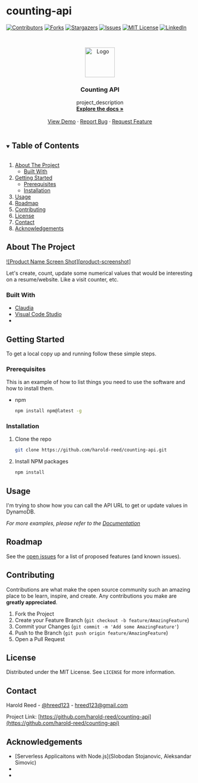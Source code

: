 # counting-api

<!--
*** Thanks for checking out the Best-README-Template. If you have a suggestion
*** that would make this better, please fork the repo and create a pull request
*** or simply open an issue with the tag "enhancement".
*** Thanks again! Now go create something AMAZING! :D
***
***
***
*** To avoid retyping too much info. Do a search and replace for the following:
*** harold-reed, counting-api, hreed123, hreed123@gmail.com, Counting API, project_description
-->



<!-- PROJECT SHIELDS -->
<!--
*** I'm using markdown "reference style" links for readability.
*** Reference links are enclosed in brackets [ ] instead of parentheses ( ).
*** See the bottom of this document for the declaration of the reference variables
*** for contributors-url, forks-url, etc. This is an optional, concise syntax you may use.
*** https://www.markdownguide.org/basic-syntax/#reference-style-links
-->
[![Contributors][contributors-shield]][contributors-url]
[![Forks][forks-shield]][forks-url]
[![Stargazers][stars-shield]][stars-url]
[![Issues][issues-shield]][issues-url]
[![MIT License][license-shield]][license-url]
[![LinkedIn][linkedin-shield]][linkedin-url]



<!-- PROJECT LOGO -->
<br />
<p align="center">
  <a href="https://github.com/harold-reed/counting-api">
    <img src="images/logo.png" alt="Logo" width="80" height="80">
  </a>

  <h3 align="center">Counting API</h3>

  <p align="center">
    project_description
    <br />
    <a href="https://github.com/harold-reed/counting-api"><strong>Explore the docs »</strong></a>
    <br />
    <br />
    <a href="https://github.com/harold-reed/counting-api">View Demo</a>
    ·
    <a href="https://github.com/harold-reed/counting-api/issues">Report Bug</a>
    ·
    <a href="https://github.com/harold-reed/counting-api/issues">Request Feature</a>
  </p>
</p>



<!-- TABLE OF CONTENTS -->
<details open="open">
  <summary><h2 style="display: inline-block">Table of Contents</h2></summary>
  <ol>
    <li>
      <a href="#about-the-project">About The Project</a>
      <ul>
        <li><a href="#built-with">Built With</a></li>
      </ul>
    </li>
    <li>
      <a href="#getting-started">Getting Started</a>
      <ul>
        <li><a href="#prerequisites">Prerequisites</a></li>
        <li><a href="#installation">Installation</a></li>
      </ul>
    </li>
    <li><a href="#usage">Usage</a></li>
    <li><a href="#roadmap">Roadmap</a></li>
    <li><a href="#contributing">Contributing</a></li>
    <li><a href="#license">License</a></li>
    <li><a href="#contact">Contact</a></li>
    <li><a href="#acknowledgements">Acknowledgements</a></li>
  </ol>
</details>



<!-- ABOUT THE PROJECT -->
## About The Project

[![Product Name Screen Shot][product-screenshot]](https://example.com)

Let's create, count, update some numerical values that would be interesting on a resume/website. Like a visit counter, etc.


### Built With

* [Claudia]()
* [Visual Code Studio]()
* []()



<!-- GETTING STARTED -->
## Getting Started

To get a local copy up and running follow these simple steps.

### Prerequisites

This is an example of how to list things you need to use the software and how to install them.
* npm
  ```sh
  npm install npm@latest -g
  ```

### Installation

1. Clone the repo
   ```sh
   git clone https://github.com/harold-reed/counting-api.git
   ```
2. Install NPM packages
   ```sh
   npm install
   ```



<!-- USAGE EXAMPLES -->
## Usage

I'm trying to show how you can call the API URL to get or update values in DynamoDB.

_For more examples, please refer to the [Documentation](https://example.com)_



<!-- ROADMAP -->
## Roadmap

See the [open issues](https://github.com/harold-reed/counting-api/issues) for a list of proposed features (and known issues).



<!-- CONTRIBUTING -->
## Contributing

Contributions are what make the open source community such an amazing place to be learn, inspire, and create. Any contributions you make are **greatly appreciated**.

1. Fork the Project
2. Create your Feature Branch (`git checkout -b feature/AmazingFeature`)
3. Commit your Changes (`git commit -m 'Add some AmazingFeature'`)
4. Push to the Branch (`git push origin feature/AmazingFeature`)
5. Open a Pull Request



<!-- LICENSE -->
## License

Distributed under the MIT License. See `LICENSE` for more information.



<!-- CONTACT -->
## Contact

Harold Reed - [@hreed123](https://twitter.com/hreed123) - hreed123@gmail.com

Project Link: [https://github.com/harold-reed/counting-api](https://github.com/harold-reed/counting-api)



<!-- ACKNOWLEDGEMENTS -->
## Acknowledgements

* [Serverless Applicaitons with Node.js](Slobodan Stojanovic, Aleksandar Simovic)
* []()
* []()





<!-- MARKDOWN LINKS & IMAGES -->
<!-- https://www.markdownguide.org/basic-syntax/#reference-style-links -->
[contributors-shield]: https://img.shields.io/github/contributors/harold-reed/repo.svg?style=for-the-badge
[contributors-url]: https://github.com/harold-reed/repo/graphs/contributors
[forks-shield]: https://img.shields.io/github/forks/harold-reed/repo.svg?style=for-the-badge
[forks-url]: https://github.com/harold-reed/repo/network/members
[stars-shield]: https://img.shields.io/github/stars/harold-reed/repo.svg?style=for-the-badge
[stars-url]: https://github.com/harold-reed/repo/stargazers
[issues-shield]: https://img.shields.io/github/issues/harold-reed/repo.svg?style=for-the-badge
[issues-url]: https://github.com/harold-reed/repo/issues
[license-shield]: https://img.shields.io/github/license/harold-reed/repo.svg?style=for-the-badge
[license-url]: https://github.com/harold-reed/repo/blob/master/LICENSE.txt
[linkedin-shield]: https://img.shields.io/badge/-LinkedIn-black.svg?style=for-the-badge&logo=linkedin&colorB=555
[linkedin-url]: https://linkedin.com/in/hreed123